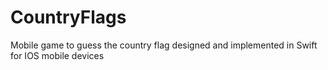 # CountryFlags
Mobile game to guess the country flag designed and implemented in Swift for IOS mobile devices
